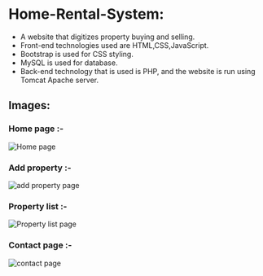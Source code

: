 # Home-Rental-System:
- A website that digitizes property buying and selling.
- Front-end technologies used are HTML,CSS,JavaScript.
- Bootstrap is used for CSS styling.
- MySQL is used for database.
- Back-end technology that is used is PHP, and the website is run using Tomcat Apache server.  

## Images:

### Home page :-

![Home page](https://user-images.githubusercontent.com/32600097/206895860-b1e64f49-2d28-4bbf-a3aa-75e980d14477.png)

### Add property :-

![add property page](https://user-images.githubusercontent.com/32600097/206896703-6b0c7a71-294b-4806-80c8-147944786720.png)

### Property list :-

![Property list page](https://user-images.githubusercontent.com/32600097/206895842-d9b792a3-38f0-44ce-9d66-f2ab11ee2f5f.png)

### Contact page :-

![contact page](https://user-images.githubusercontent.com/32600097/206895856-1c3aff54-a892-4aa5-a7bd-e1502dfd448e.png)






